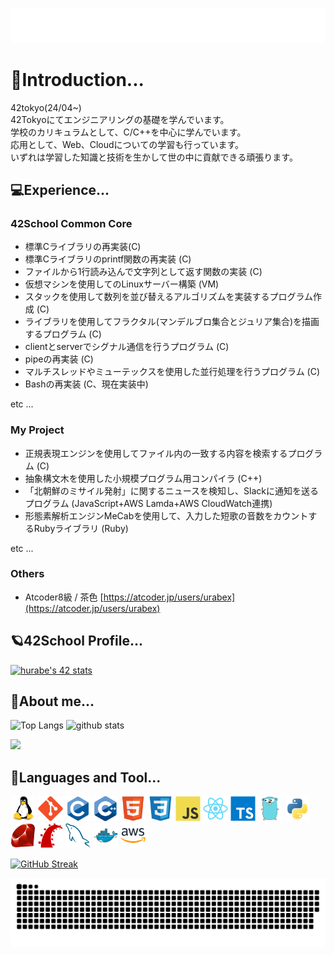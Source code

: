 <div>
  <p>
    <img alt="urabexon-contribution" src="https://raw.githubusercontent.com/urabexon/subfiles/main/svgfiles/others file/header.svg" >
  </p>
</div>

# 🙌Introduction...
42tokyo(24/04~)<br>
42Tokyoにてエンジニアリングの基礎を学んでいます。<br>
学校のカリキュラムとして、C/C++を中心に学んでいます。<br>
応用として、Web、Cloudについての学習も行っています。<br>
いずれは学習した知識と技術を生かして世の中に貢献できる頑張ります。<br>

## 💻Experience...

### 42School Common Core
- 標準Cライブラリの再実装(C)
- 標準Cライブラリのprintf関数の再実装 (C)
- ファイルから1行読み込んで文字列として返す関数の実装 (C)
- 仮想マシンを使用してのLinuxサーバー構築 (VM)
- スタックを使用して数列を並び替えるアルゴリズムを実装するプログラム作成 (C)
- ライブラリを使用してフラクタル(マンデルブロ集合とジュリア集合)を描画するプログラム (C)
- clientとserverでシグナル通信を行うプログラム (C)
- pipeの再実装 (C)
- マルチスレッドやミューテックスを使用した並行処理を行うプログラム (C)
- Bashの再実装 (C、現在実装中)
<p>etc ...</p>

### My Project
- 正規表現エンジンを使用してファイル内の一致する内容を検索するプログラム (C)
- 抽象構文木を使用した小規模プログラム用コンパイラ (C++)
- 「北朝鮮のミサイル発射」に関するニュースを検知し、Slackに通知を送るプログラム (JavaScript+AWS Lamda+AWS CloudWatch連携)
- 形態素解析エンジンMeCabを使用して、入力した短歌の音数をカウントするRubyライブラリ (Ruby)
<p>etc ...</p>

### Others
- Atcoder8級 / 茶色 [https://atcoder.jp/users/urabex](https://atcoder.jp/users/urabex)

## 🪐42School Profile...
[![hurabe's 42 stats](https://badge.mediaplus.ma/darkblue/hurabe)](https://github.com/oakoudad/badge42)

## 💫About me...
<div align="left">
  <p> 
    <img alt="Top Langs" height="195px" src="https://github-readme-stats.vercel.app/api/top-langs/?username=urabexon&layout=compact&show_icons=true&theme=tokyonight" />
    <img alt="github stats" height="195px" src="https://github-readme-stats.vercel.app/api?username=urabexon&theme=tokyonight&show_icons=ture" />
  </p>
  <p>
    <img src="http://github-profile-summary-cards.vercel.app/api/cards/profile-details?username=urabexon&theme=tokyonight" width="810px">
  </p>
</div>

## 🌟Languages and Tool...
<div align="left">
  <p>
    <a href="https://tldp.org/" target="_blank" rel="noreferrer"> <img src="https://raw.githubusercontent.com/urabexon/subfiles/main/svgfiles/icons/Linux.svg" alt="linux" width="40" height="40"/></a>  
    <a href="https://git-scm.com/" target="_blank" rel="noreferrer"> <img src="https://raw.githubusercontent.com/urabexon/subfiles/main/svgfiles/icons/Git.svg" alt="git" width="40" height="40"/></a> 
    <a href="https://installc.org/" target="_blank" rel="noreferrer"><img src="https://raw.githubusercontent.com/urabexon/subfiles/main/svgfiles/icons/C.svg" alt="clang" width="40" height="40"/></a>
    <a href="https://learn.microsoft.com/ja-jp/cpp/cpp/?view=msvc-160" target="_blank" rel="noreferrer"><img src="https://raw.githubusercontent.com/urabexon/subfiles/main/svgfiles/icons/C++ (CPlusPlus).svg" alt="cpp" width="40" height="40"/></a>
    <a href="https://html.spec.whatwg.org/" target="_blank" rel="noreferrer"> <img src="https://raw.githubusercontent.com/urabexon/subfiles/main/svgfiles/icons/HTML5.svg" alt="html" width="40" height="40"/></a>
    <a href="https://www.w3.org/Style/CSS/" target="_blank" rel="noreferrer"> <img src="https://raw.githubusercontent.com/urabexon/subfiles/main/svgfiles/icons/CSS3.svg" alt="css" width="40" height="40"/></a>
    <a href="https://developer.mozilla.org/ja/docs/Web/JavaScript" target="_blank" rel="noreferrer"><img src="https://raw.githubusercontent.com/urabexon/subfiles/main/svgfiles/icons/JavaScript.svg" alt="javascript" width="40" height="40"/></a>
    <a href="https://react.dev/" target="_blank" rel="noreferrer"><img src="https://raw.githubusercontent.com/urabexon/subfiles/main/svgfiles/icons/React.svg" alt="react" width="40" height="40"/></a>
    <a href="https://www.typescriptlang.org/docs/" target="_blank" rel="noreferrer"><img src="https://raw.githubusercontent.com/urabexon/subfiles/main/svgfiles/icons/TypeScript.svg" alt="typescript" width="40" height="40"/></a>
    <a href="https://go.dev/doc/" target="_blank" rel="noreferrer"><img src="https://raw.githubusercontent.com/urabexon/subfiles/main/svgfiles/icons/Go.svg" alt="go" width="40" height="40"/></a>
    <a href="https://www.python.org" target="_blank" rel="noreferrer"> <img src="https://raw.githubusercontent.com/urabexon/subfiles/main/svgfiles/icons/Python.svg" alt="python" width="40" height="40"/></a>
    <a href="https://www.ruby-lang.org/ja/" target="_blank" rel="noreferrer"> <img src="https://raw.githubusercontent.com/urabexon/subfiles/main/svgfiles/icons/Ruby.svg" alt="ruby" width="40" height="40"/></a>
    <a href="https://rubyonrails.org/" target="_blank" rel="noreferrer"><img src="https://raw.githubusercontent.com/urabexon/subfiles/main/svgfiles/icons/Ruby%20on%20Rails.svg" alt="rubyonrails" width="40" height="40"/></a>
    <a href="https://dev.mysql.com/doc/" target="_blank" rel="noreferrer"> <img src="https://raw.githubusercontent.com/urabexon/subfiles/main/svgfiles/icons/MySQL.svg" alt="mysql" width="40" height="40"/></a>
    <a href="https://www.docker.com/" target="_blank" rel="noreferrer"> <img src="https://raw.githubusercontent.com/urabexon/subfiles/main/svgfiles/icons/Docker.svg" alt="docker" width="40" height="40"/></a>
    <a href="https://aws.amazon.com/jp/" target="_blank" rel="noreferrer"> <img src="https://raw.githubusercontent.com/urabexon/subfiles/main/svgfiles/icons/AWS.svg" alt="aws" width="40" height="40"/></a>
  </p>
  <p>
    <a href="https://git.io/streak-stats"><img src="https://github-readme-streak-stats.herokuapp.com?user=urabexon&theme=tokyonight" alt="GitHub Streak" /></a>
  </p>
  <p>
    <img alt="urabexon-contribution" src="https://raw.githubusercontent.com/urabexon/subfiles/main/svgfiles/others file/urabexon-contribution.svg" >
  </p>
</div>
